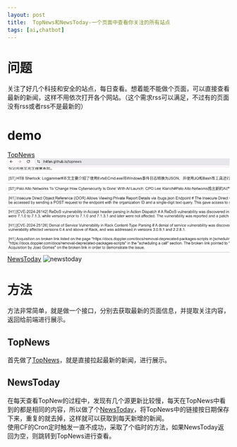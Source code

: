 ```yaml
---
layout: post
title:  TopNews和NewsToday-一个页面中查看你关注的所有站点
tags: [ai,chatbot]
---
```

 

# 问题
关注了好几个科技和安全的站点，每日查看。想着能不能做个页面，可以直接查看最新的新闻，这样不用依次打开各个网站。（这个需求rss可以满足，不过有的页面没有rss或者rss不是最新的）

# demo
[TopNews](/topnews)
![topnews](/static/img/topnews.png)
[NewsToday](/newstoday)
![newstoday](/static/img/newstoday.pnd)


# 方法
方法非常简单，就是做一个接口，分别去获取最新的页面信息，并提取关注内容，返回给前端进行展示。
## TopNews
首先做了[TopNews](/topnews)，就是直接拉起最新的新闻，进行展示。
## NewsToday
在每天查看TopNew的过程中，发现有几个源更新比较慢，每天在TopNews中看到的都是相同的内容，所以做了个[NewsToday](/newstoday)，将TopNews中的链接按日期保存下来，重复的就去掉，这样就可以获取到每天新增的新闻。  
使用CF的Cron定时触发一直不成功，采取了个临时的方法，如果NewsToday返回为空，则跳转到TopNews进行查看。

